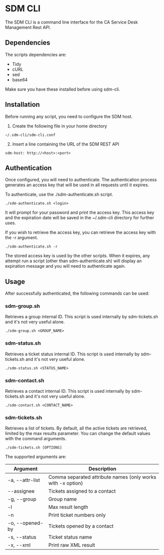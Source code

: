 
# SDM CLI

The SDM CLI is a command line interface for the CA Service Desk Management Rest API.

## Dependencies

The scripts dependencies are:

- Tidy
- cURL
- sed
- base64

Make sure you have these installed before using sdm-cli.

## Installation

Before running any script, you need to configure the SDM host.

1. Create the following file in your home directory

``~/.sdm-cli/sdm-cli.conf``

2. Insert a line containing the URL of the SDM REST API

``sdm-host: http://<host>:<port>``

## Authentication

Once configured, you will need to authenticate. The authentication process generates an access key that will be used in all requests until it expires.

To authenticate, use the ./sdm-authenticate.sh script.

``./sdm-authenticate.sh <login>``

It will prompt for your password and print the access key. This access key and the expiration date will be saved in the ~/.sdm-cli directory for further uses.

If you wish to retrieve the access key, you can retrieve the access key with the -r argument.

``./sdm-authenticate.sh -r``

The stored access key is used by the other scripts. When it expires, any attempt run a script (other than sdm-authenticate.sh) will display an expiration message and you will need to authenticate again.

## Usage

After successfully authenticated, the following commands can be used:

### sdm-group.sh
Retrieves a group internal ID.
This script is used internally by sdm-tickets.sh and it's not very useful alone.

``./sdm-group.sh <GROUP_NAME>``

### sdm-status.sh
Retrieves a ticket status internal ID.
This script is used internally by sdm-tickets.sh and it's not very useful alone.

``./sdm-status.sh <STATUS_NAME>``

### sdm-contact.sh
Retrieves a contact internal ID.
This script is used internally by sdm-tickets.sh and it's not very useful alone.

``./sdm-contact.sh <CONTACT_NAME>``

### sdm-tickets.sh
Retrieves a list of tickets.
By default, all the active tickets are retrieved, limited by the max results parameter. You can change the default values with the command arguments.

``./sdm-tickets.sh [OPTIONS]``

The supported arguments are:

|Argument|Description|
|--|--|
| -a, --attr-list | Comma separated attribute names (only works with -x option) |
| --assignee | Tickets assigned to a contact |
| -g, --group | Group name |
| -l | Max result length |
| -n | Print ticket numbers only |
| -o, --opened-by | Tickets opened by a contact |
| -s, --status | Ticket status name |
| -x, --xml | Print raw XML result |
